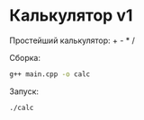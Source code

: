 # Калькулятор v1
Простейший калькулятор: + - * /

Сборка:
```bash
g++ main.cpp -o calc
```

Запуск:
```bash
./calc
```
